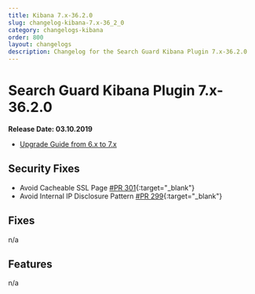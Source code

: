 ```yaml
---
title: Kibana 7.x-36.2.0
slug: changelog-kibana-7.x-36_2_0
category: changelogs-kibana
order: 800
layout: changelogs
description: Changelog for the Search Guard Kibana Plugin 7.x-36.2.0
---
```


<!---
Copyright 2020 floragunn GmbH
-->

# Search Guard Kibana Plugin 7.x-36.2.0

**Release Date: 03.10.2019**

* [Upgrade Guide from 6.x to 7.x](../_docs_installation/installation_upgrading_6_7.md)

## Security Fixes

* Avoid Cacheable SSL Page [#PR 301](https://git.floragunn.com/search-guard/search-guard-kibana-plugin/merge_requests/301){:target="_blank"}
* Avoid Internal IP Disclosure Pattern [#PR 299](https://git.floragunn.com/search-guard/search-guard-kibana-plugin/merge_requests/299){:target="_blank"}

## Fixes

n/a

## Features

n/a
  